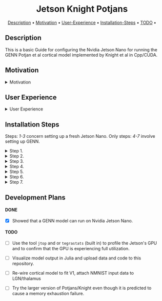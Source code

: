 

<h1 align="center">
  Jetson Knight Potjans
</h1>

<p align="center">
  <a href="#Description">Description</a> •
  <a href="#Motivation">Motivation</a> •
  <a href="#User Experience">User-Experience</a> •
  <a href="#Installation Steps">Installation-Steps</a> •
  <a href="#TODO">TODO</a> •
</p>

<p align="center">
  
## Description
This is a basic Guide for configuring the Nvidia Jetson Nano for running the GENN Potjan et al cortical model implemented by Knight et al in Cpp/CUDA.

## Motivation
<details>
<summary> Motivation </summary> 

The nvidia Jetson nano is a cheap ($249 AUD) development board that comes with a modest Nvidia GPU. Although the Maxwell GPU only has ~100's of CUDA cores, the Jetson nano enables people to develop and test GPU compliant code on affordable local resource. Additionally the Jetson Nano may consume significantly less electricity than large workstations. 

Neuromorphic hardware is theoretically a great platform for simulating cortical models but it is currently not available to hobbiests. Access to Neuromorphic hardware requires a formal application, however the Nvidia Jetson Nano is an affordable product available at a small cost. A model of cortex developed by Knight was implemented using Cpp/CUDA technologies on GPU hardware, this model has been re-designed to run at an increasing large scale and only the smaller version of the model has been tested here.
</details>

 ## User Experience
<details>
  <summary> User Experience </summary>

These steps ran surprisingly smoothly for me but note I deliberately worked from a fresh jetpack install and I declined package updates. From my experience Jetson CUDA environments and dependencies can deteriate very rapidly if you try to install various different packages and make too many environmnental changes. Its almost worth having a seperate SD card for different projects.
</details>

## Installation Steps
Steps: *1-3* concern setting up a fresh Jetson Nano.
Only steps: *4-7* involve setting up GENN.
  
<details>
<summary> Step 1. </summary> 
  
Acquire an [Nvidia Jetson Nano](https://developer.nvidia.com/embedded/jetson-nano-developer-kit) (developer) there are two memory options buy the one with the greatest amount of memory (4GB).
</details>

<details>
<summary> Step 2. </summary> 
  
  
Download and install the Balena Etcher [tool](https://www.balena.io/etcher/) suitable for your operating system. 
Flash the latest Jetpack to the SD Card this guide will only work for >=[Jetpack 4.6](https://developer.nvidia.com/embedded/jetpack), and has only been tested for Jetpack 4.6
Use Etcher to flash the jetpack-4.6
  
</details>
  
<details>
<summary> Step 3. </summary> 

Insert the flashed image into the Jetson, log in to the Jetson.
Lucky for you I think:
* Git is already installed with Jetpack 4.6
* CUDA Toolkit is already installed when on Jetpack 4.6 
However, you may be prompted to agree to the licence when you first log in to the Jetson.
  
</details>
  
<details>
<summary> Step 4. </summary>   
  
The rest is modified from the instructions for installing [genn](https://github.com/genn-team/genn).
For future reference make a note to inform your compiler where CUDA lives.

In the terminal run:
  
```
echo "export CUDA_PATH=/usr/local/cuda" >> ~/.bashrc
echo "export PATH=$PATH:$CUDA_PATH/bin" >> ~/.bashrc
```
  
</details>
  
<details>
<summary> Step 5. </summary>   
Install the GENN source code
Now run:
  
```
git clone https://github.com/genn-team/genn # obtain the genn source code
cd genn # enter the directory of the genn code
echo "export PATH=$PATH:/home/me/genn/bin" >> ~/.bashrc
source ~/.bashrc
```
  
</details>
  
<details>
<summary> Step 6. </summary>   
Use GENN to compile the Potjans model
If you are still in the genn directory:

```
cd /userproject/PotjansMicrocircuit_project
make #compiles the Potjans model
```
  
</details>
  
<details>
<summary> Step 7. </summary>   
Run the model
This final step runs the compiled binary of the Potjans model, you can configure the model itself too, before compiling it.

```
./generate_run test
```

The model runs and spike times are recorded to disk. The model executes in a timely fashion.
</details>

## Development Plans
  
#### DONE

- [x] Showed that a GENN model can run on Nvidia Jetson Nano.
#### TODO
- [ ] Use the tool `jtop` and or `tegrastats` (built in) to profile the Jetson's GPU and to confirm that the GPU is experiencing full utilization.  
- [ ] Visualize model output in Julia and upload data and code to this repository.
- [ ] Re-wire cortical model to fit V1, attach NMNIST input data to LGN/thalamus
- [ ] Try the larger version of Potjans/Knight even though it is predicted to cause a memory exhaustion failure.
  
  
  



